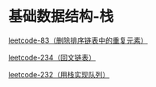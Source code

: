 # 基础数据结构-栈

[leetcode-83（删除排序链表中的重复元素）](/classify/algorithm/title/leetcode-83)

[leetcode-234（回文链表）](/classify/algorithm/title/leetcode-234)

[leetcode-232（用栈实现队列）](/classify/algorithm/title/leetcode-232)